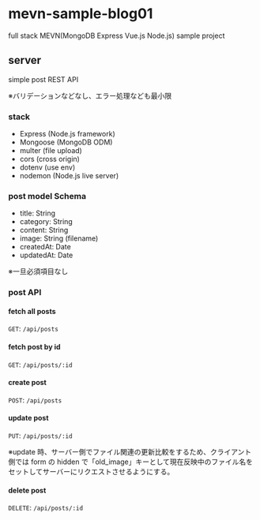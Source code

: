 # mevn-sample-blog01

full stack MEVN(MongoDB Express Vue.js Node.js) sample project

## server

simple post REST API

※バリデーションなどなし、エラー処理なども最小限

### stack

- Express (Node.js framework)
- Mongoose (MongoDB ODM)
- multer (file upload)
- cors (cross origin)
- dotenv (use env)
- nodemon (Node.js live server)

### post model Schema

- title: String
- category: String
- content: String
- image: String (filename)
- createdAt: Date
- updatedAt: Date

※一旦必須項目なし

### post API

#### fetch all posts

`GET`: `/api/posts`

#### fetch post by id

`GET`: `/api/posts/:id`

#### create post

`POST`: `/api/posts`

#### update post

`PUT`: `/api/posts/:id`

※update 時、サーバー側でファイル関連の更新比較をするため、クライアント側では form の hidden で「old_image」キーとして現在反映中のファイル名をセットしてサーバーにリクエストさせるようにする。

#### delete post

`DELETE`: `/api/posts/:id`
